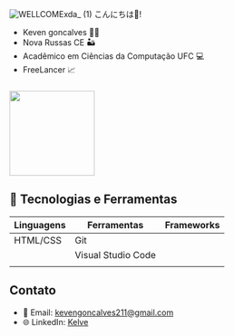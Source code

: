 

![WELLCOMExda_ (1)](https://github.com/user-attachments/assets/e1a1f29b-19bd-44f9-86c1-f54130a627db)
こんにちは👋!

* Keven goncalves 👨‍💻
* Nova Russas CE 🏜
* Acadêmico em Ciências da Computação UFC 💻
* FreeLancer 📈




###
 <div>

  <img height="150em" src="https://github-readme-stats.vercel.app/api/top-langs/?username=KevenGonCabral&layout=compact&langs_count=7&theme=react"/>
</div>

## 🔧 Tecnologias e Ferramentas

| Linguagens       | Ferramentas       | Frameworks      |
|------------------|-------------------|------------------|
|     HTML/CSS     | Git               |           |
|        | Visual Studio Code |          |
|         |          |          |

## Contato

- 📧 Email: [kevengoncalves211@gmail.com](mailto:kevengoncalves211@gmail.com)
- 🌐 LinkedIn: [Kelve](link-do-seu-linkedin)



